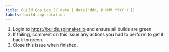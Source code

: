 ```yaml
---
title: Build Cop Log {{ date | date('ddd, D MMM YYYY') }}
labels: build-cop-rotation
---
```


1. Login to https://builds.spinnaker.io and ensure all builds are green
2. If failing, comment on this issue any actions you had to perform to get it back to green.
3. Close this issue when finished.
